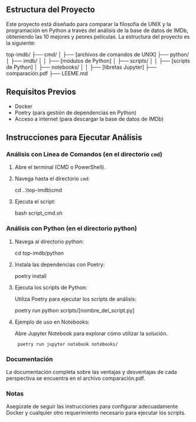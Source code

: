 ## Estructura del Proyecto

Este proyecto está diseñado para comparar la filosofía de UNIX y la programación en Python a través del análisis de la base de datos de IMDb, obteniendo las 10 mejores y peores películas. La estructura del proyecto es la siguiente:

top-imdb/
├── cmd/
│   ├── [archivos de comandos de UNIX]
├── python/
│   ├── imdb/
│   │   ├── [módulos de Python]
│   ├── scripts/
│   │   ├── [scripts de Python]
│   ├── notebooks/
│   │   ├── [libretas Jupyter]
├── comparación.pdf
├── LEEME.md


## Requisitos Previos

- Docker
- Poetry (para gestión de dependencias en Python)
- Acceso a internet (para descargar la base de datos de IMDb)

## Instrucciones para Ejecutar Análisis

### Análisis con Línea de Comandos (en el directorio `cmd`)

1. Abre el terminal (CMD o PowerShell).
2. Navega hasta el directorio `cmd`:

   cd ..\top-imdb\cmd

3. Ejecuta el script:

   bash script_cmd.sh

###  Análisis con Python (en el directorio python)
1. Navega al directorio python:

    cd top-imdb/python

2. Instala las dependencias con Poetry:

    poetry install

3. Ejecuta los scripts de Python:

    Utiliza Poetry para ejecutar los scripts de análisis:

    poetry run python scripts/[nombre_del_script.py]

4. Ejemplo de uso en Notebooks:

    Abre Jupyter Notebook para explorar cómo utilizar la solución.

        poetry run jupyter notebook notebooks/

### Documentación
La documentación completa sobre las ventajas y desventajas de cada perspectiva se encuentra en el archivo comparación.pdf.

### Notas
Asegúrate de seguir las instrucciones para configurar adecuadamente Docker y cualquier otro requerimiento necesario para ejecutar los scripts.


